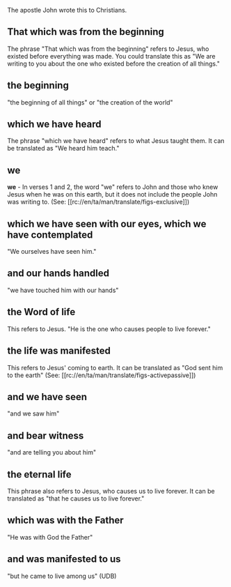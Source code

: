 The apostle John wrote this to Christians.

## That which was from the beginning ##

The phrase "That which was from the beginning" refers to Jesus, who existed before everything was made. You could translate this as "We are writing to you about the one who existed before the creation of all things."

## the beginning ##

"the beginning of all things" or "the creation of the world"

## which we have heard ##

The phrase "which we have heard" refers to what Jesus taught them. It can be translated as "We heard him teach."

## we ##

<b>we</b>  ​- In verses 1 and 2, the word "we" refers to John and those who knew Jesus when he was on this earth, but it does not include the people John was writing to. (See: [[rc://en/ta/man/translate/figs-exclusive]])

## which we have seen with our eyes, which we have contemplated ##

"We ourselves have seen him."

## and our hands handled ##

"we have touched him with our hands"

## the Word of life ##

This refers to Jesus. "He is the one who causes people to live forever."

## the life was manifested ##

This refers to Jesus' coming to earth. It can be translated as "God sent him to the earth" (See: [[rc://en/ta/man/translate/figs-activepassive]])

## and we have seen ##

"and we saw him"

## and bear witness ##

"and are telling you about him"

## the eternal life ##

This phrase also refers to Jesus, who causes us to live forever. It can be translated as "that he causes us to live forever."

## which was with the Father ##

"He was with God the Father"

## and was manifested to us ##

"but he came to live among us" (UDB)